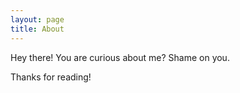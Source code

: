 ```yaml
---
layout: page
title: About
---
```


<p class="message">
  Hey there! You are curious about me? Shame on you.
</p>

Thanks for reading!